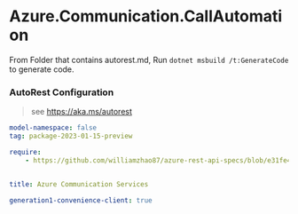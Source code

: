 # Azure.Communication.CallAutomation

From Folder that contains autorest.md, Run `dotnet msbuild /t:GenerateCode` to generate code.

### AutoRest Configuration
> see https://aka.ms/autorest

```yaml
model-namespace: false
tag: package-2023-01-15-preview

require:
    - https://github.com/williamzhao87/azure-rest-api-specs/blob/e31fe487ab3f775d659edf3945b9239ac910314a/specification/communication/data-plane/CallAutomation/readme.md


title: Azure Communication Services

generation1-convenience-client: true
```

